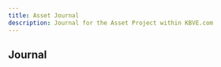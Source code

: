 ```yaml
---
title: Asset Journal
description: Journal for the Asset Project within KBVE.com
---
```


## Journal
